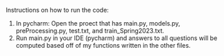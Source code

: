 Instructions on how to run the code:

1. In pycharm: Open the proect that has main.py, models.py, preProcessing.py, test.txt, and train_Spring2023.txt.
2. Run main.py in your IDE (pycharm) and answers to all questions will be computed based off of my functions written in the other files.
